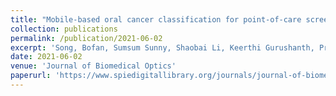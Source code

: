 ```yaml
---
title: "Mobile-based oral cancer classification for point-of-care screening"
collection: publications
permalink: /publication/2021-06-02
excerpt: 'Song, Bofan, Sumsum Sunny, Shaobai Li, Keerthi Gurushanth, Pramila Mendonca, Nirza Mukhia, Sanjana Patrick et al. "Mobile-based oral cancer classification for point-of-care screening." Journal of biomedical optics 26, no. 6 (2021): 065003-065003.'
date: 2021-06-02
venue: 'Journal of Biomedical Optics'
paperurl: 'https://www.spiedigitallibrary.org/journals/journal-of-biomedical-optics/volume-26/issue-6/065003/Mobile-based-oral-cancer-classification-for-point-of-care-screening/10.1117/1.JBO.26.6.065003.full'
---
```


